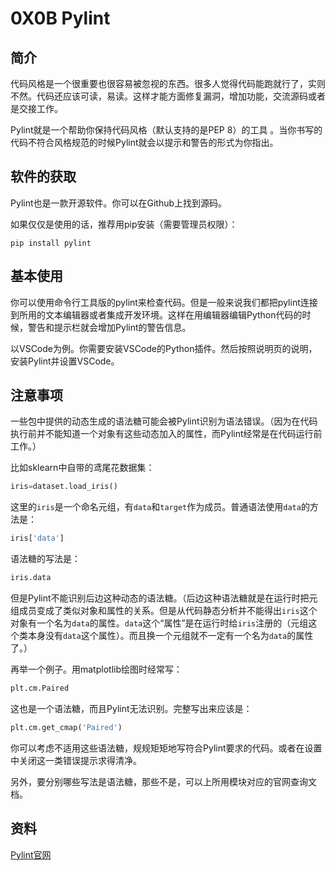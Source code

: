 # 0X0B Pylint

## 简介

代码风格是一个很重要也很容易被忽视的东西。很多人觉得代码能跑就行了，实则不然。代码还应该可读，易读。这样才能方面修复漏洞，增加功能，交流源码或者是交接工作。

Pylint就是一个帮助你保持代码风格（默认支持的是PEP 8）的工具 。当你书写的代码不符合风格规范的时候Pylint就会以提示和警告的形式为你指出。

## 软件的获取

Pylint也是一款开源软件。你可以在Github上找到源码。

如果仅仅是使用的话，推荐用pip安装（需要管理员权限）：

```shell
pip install pylint
```

## 基本使用

你可以使用命令行工具版的pylint来检查代码。但是一般来说我们都把pylint连接到所用的文本编辑器或者集成开发环境。这样在用编辑器编辑Python代码的时候，警告和提示栏就会增加Pylint的警告信息。

以VSCode为例。你需要安装VSCode的Python插件。然后按照说明页的说明，安装Pylint并设置VSCode。

## 注意事项

一些包中提供的动态生成的语法糖可能会被Pylint识别为语法错误。（因为在代码执行前并不能知道一个对象有这些动态加入的属性，而Pylint经常是在代码运行前工作。）

比如sklearn中自带的鸢尾花数据集：

```python
iris=dataset.load_iris()
```

这里的`iris`是一个命名元组，有`data`和`target`作为成员。普通语法使用`data`的方法是：

```python
iris['data']
```

语法糖的写法是：

```python
iris.data
```

但是Pylint不能识别后边这种动态的语法糖。（后边这种语法糖就是在运行时把元组成员变成了类似对象和属性的关系。但是从代码静态分析并不能得出`iris`这个对象有一个名为`data`的属性。`data`这个“属性”是在运行时给`iris`注册的（元组这个类本身没有`data`这个属性）。而且换一个元组就不一定有一个名为`data`的属性了。）

再举一个例子。用matplotlib绘图时经常写：

```python
plt.cm.Paired
```

这也是一个语法糖，而且Pylint无法识别。完整写出来应该是：

```python
plt.cm.get_cmap('Paired')
```

你可以考虑不适用这些语法糖，规规矩矩地写符合Pylint要求的代码。或者在设置中关闭这一类错误提示求得清净。

另外，要分别哪些写法是语法糖，那些不是，可以上所用模块对应的官网查询文档。

## 资料

[Pylint官网](https://www.pylint.org/)